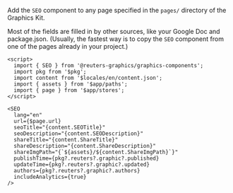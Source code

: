 Add the `SEO` component to any page specified in the `pages/` directory of the Graphics Kit.

Most of the fields are filled in by other sources, like your Google Doc and package.json. (Usually, the fastest way is to copy the `SEO` component from one of the pages already in your project.)

```svelte
<script>
  import { SEO } from '@reuters-graphics/graphics-components';
  import pkg from '$pkg';
  import content from '$locales/en/content.json';
  import { assets } from '$app/paths';
  import { page } from '$app/stores';
</script>

<SEO
  lang="en"
  url={$page.url}
  seoTitle="{content.SEOTitle}"
  seoDescription="{content.SEODescription}"
  shareTitle="{content.ShareTitle}"
  shareDescription="{content.ShareDescription}"
  shareImgPath="{`${assets}/${content.ShareImgPath}`}"
  publishTime={pkg?.reuters?.graphic?.published}
  updateTime={pkg?.reuters?.graphic?.updated}
  authors={pkg?.reuters?.graphic?.authors}
  includeAnalytics={true}
/>
```
